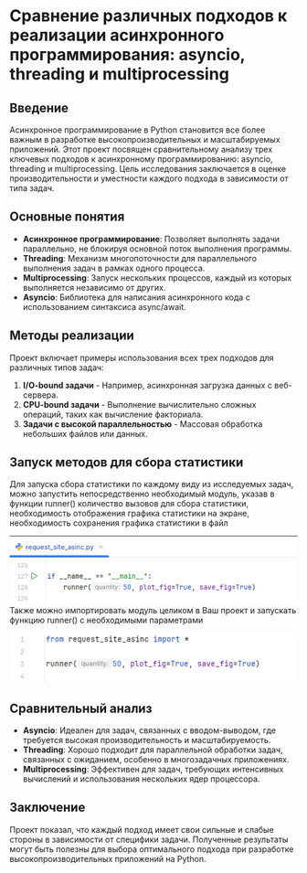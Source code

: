 # **Сравнение различных подходов к реализации асинхронного программирования: asyncio, threading и multiprocessing**
## **Введение**
Асинхронное программирование в Python становится все более важным в разработке высокопроизводительных и масштабируемых приложений. Этот проект посвящен сравнительному анализу трех ключевых подходов к асинхронному программированию: asyncio, threading и multiprocessing. Цель исследования заключается в оценке производительности и уместности каждого подхода в зависимости от типа задач.
## Основные понятия
+ **Асинхронное программирование**: Позволяет выполнять задачи параллельно, не блокируя основной поток выполнения программы.
+ **Threading**: Механизм многопоточности для параллельного выполнения задач в рамках одного процесса.
+ **Multiprocessing**: Запуск нескольких процессов, каждый из которых выполняется независимо от других.
+ **Asyncio**: Библиотека для написания асинхронного кода с использованием синтаксиса async/await.
## Методы реализации
Проект включает примеры использования всех трех подходов для различных типов задач:
1. **I/O-bound задачи** - Например, асинхронная загрузка данных с веб-сервера.
2. **CPU-bound задачи** - Выполнение вычислительно сложных операций, таких как вычисление факториала.
3. **Задачи с высокой параллельностью** - Массовая обработка небольших файлов или данных.
## Запуск методов для сбора статистики
Для запуска сбора статистики по каждому виду из исследуемых задач, можно запустить непосредственно необходимый модуль, указав в функции runner() количество вызовов для сбора статистики, необходимость отображения графика статистики на экране, необходимость сохранения графика статистики в файл

![logo](resources/request_site_asinc.png)
Также можно импортировать модуль целиком в Ваш проект и запускать функцию runner() с необходимыми параметрами

![logo](resources/request_site_asinc_import.png)

## Сравнительный анализ
+ **Asyncio**: Идеален для задач, связанных с вводом-выводом, где требуется высокая производительность и масштабируемость.
+ **Threading**: Хорошо подходит для параллельной обработки задач, связанных с ожиданием, особенно в многозадачных приложениях.
+ **Multiprocessing**: Эффективен для задач, требующих интенсивных вычислений и использования нескольких ядер процессора.
## Заключение
Проект показал, что каждый подход имеет свои сильные и слабые стороны в зависимости от специфики задачи. Полученные результаты могут быть полезны для выбора оптимального подхода при разработке высокопроизводительных приложений на Python.

